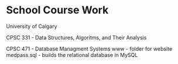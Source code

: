 # School Course Work

University of Calgary

CPSC 331 - Data Structures, Algoritms, and Their Analysis

CPSC 471 - Database Managment Systems
  www - folder for website
  medpass.sql - builds the relational database in MySQL
